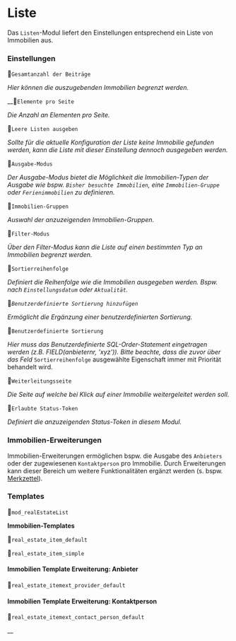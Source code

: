 # Liste

Das `Listen`-Modul liefert den Einstellungen entsprechend ein Liste von Immobilien aus.

### Einstellungen

🔹`Gesamtanzahl der Beiträge`

_Hier können die auszugebenden Immobilien begrenzt werden._

\_\_🔹`Elemente pro Seite`

_Die Anzahl an Elementen pro Seite._

🔹`Leere Listen ausgeben`

_Sollte für die aktuelle Konfiguration der Liste keine Immobilie gefunden werden, kann die Liste mit dieser Einstellung dennoch ausgegeben werden._

🔹`Ausgabe-Modus`

_Der Ausgabe-Modus bietet die Möglichkeit die Immobilien-Typen der Ausgabe wie bspw. `Bisher besuchte Immobilien`, eine `Immobilien-Gruppe` oder `Ferienimmobilien` zu definieren._

🔹`Immobilien-Gruppen`

_Auswahl der anzuzeigenden Immobilien-Gruppen._

🔹`Filter-Modus`

_Über den Filter-Modus kann die Liste auf einen bestimmten Typ an Immobilien begrenzt werden._

🔹`Sortierreihenfolge`

_Definiert die Reihenfolge wie die Immobilien ausgegeben werden. Bspw. nach `Einstellungsdatum` oder `Aktualität`._

🔹_`Benutzerdefinierte Sortierung hinzufügen`_

_Ermöglicht die Ergänzung einer benutzerdefinierten Sortierung._

🔹`Benutzerdefinierte Sortierung`

_Hier muss das Benutzerdefinierte SQL-Order-Statement eingetragen werden \(z.B. FIELD\(anbieternr, 'xyz'\)\). Bitte beachte, dass die zuvor über das Feld_ `Sortierreihenfolge` ausgewählte Eigenschaft immer mit Priorität behandelt wird.

🔹`Weiterleitungsseite`

_Die Seite auf welche bei Klick auf einer Immobilie weitergeleitet werden soll._

🔹`Erlaubte Status-Token`

_Definiert die anzuzeigenden Status-Token in diesem Modul._

### Immobilien-Erweiterungen

Immobilien-Erweiterungen ermöglichen bspw. die Ausgabe des `Anbieters` oder der zugewiesenen `Kontaktperson` pro Immobilie. Durch Erweiterungen kann dieser Bereich um weitere Funktionalitäten ergänzt werden \(s. bspw. [Merkzettel](../../../erweiterungen/erweiterungen/merkzettel.md)\).

### Templates

🔸`mod_realEstateList`

**Immobilien-Templates**

🔸`real_estate_item_default`

🔸`real_estate_item_simple`

#### Immobilien Template Erweiterung: Anbieter

🔸`real_estate_itemext_provider_default`

#### Immobilien Template Erweiterung: Kontaktperson

🔸`real_estate_itemext_contact_person_default`

\_\_

